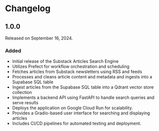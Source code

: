 # Changelog

## 1.0.0

Released on September 16, 2024.

### Added

- Initial release of the Substack Articles Search Engine
- Utilizes Prefect for workflow orchestration and scheduling
- Fetches articles from Substack newsletters using RSS and feeds
- Processes and cleans article content and metadata and ingests into a Supabase SQL table
- Ingest articles from the Supabase SQL table into a Qdrant vector store collection
- Implements a backend API using FastAPI to handle search queries and serve results
- Deploys the application on Google Cloud Run for scalability.
- Provides a Gradio-based user interface for searching and displaying articles
- Includes CI/CD pipelines for automated testing and deployment.
